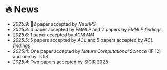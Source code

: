 # 🔥 News
- *2025.9*: 🎉2 paper accepted by *NeurIPS*
- *2025.8*: 4 paper accepted by *EMNLP* and 2 papers by *EMNLP findings*
- *2025.6*: 1 paper accepted by *ACM MM*
- *2025.5*:  5 papers accepted by *ACL* and 5 papers accepted by *ACL findings*
- *2025.4*:  One paper accepted by *Nature Computational Science* (IF 12) and one by TOIS
- *2025.4*: Two papers accepted by SIGIR 2025


<!--- *2025.1*: One paper accepted by NAACL 2025
- *2025.1*: One paper accepted by *Communications Chemistry* (IF 6.581)
--- *2024.11*: One paper accepted by COLING 2025-->
